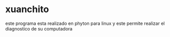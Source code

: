 # xuanchito
este programa esta realizado en phyton para linux y este permite realizar el diagnostico de su computadora
